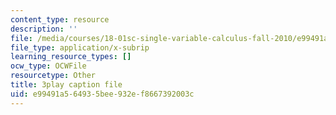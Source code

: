 ```yaml
---
content_type: resource
description: ''
file: /media/courses/18-01sc-single-variable-calculus-fall-2010/e99491a564935bee932ef8667392003c_rUis1mSzwyA.vtt
file_type: application/x-subrip
learning_resource_types: []
ocw_type: OCWFile
resourcetype: Other
title: 3play caption file
uid: e99491a5-6493-5bee-932e-f8667392003c
---
```

